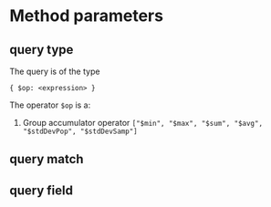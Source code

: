 # Method parameters
## query type
The query is of the type
```
{ $op: <expression> }
```
The operator ```$op``` is a:
1) Group accumulator operator ```["$min", "$max", "$sum", "$avg", "$stdDevPop", "$stdDevSamp"]```
## query match

## query field
